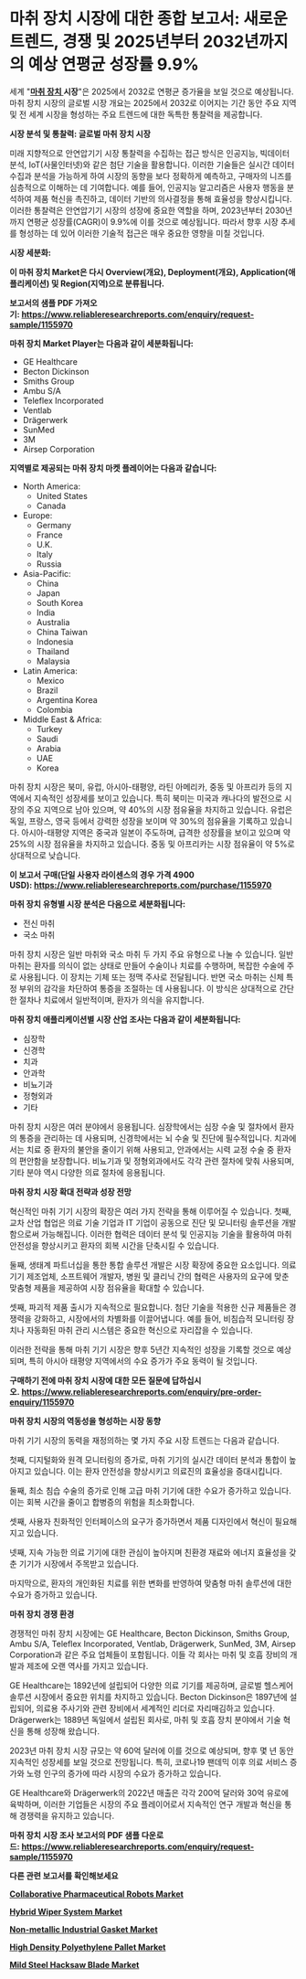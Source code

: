 <p><h1>마취 장치 시장에 대한 종합 보고서: 새로운 트렌드, 경쟁 및 2025년부터 2032년까지의 예상 연평균 성장률 9.9%</h1></p><p>세계 "<strong><a href="https://www.reliableresearchreports.com/anesthesia-devices-r1155970?utm_campaign=105&utm_medium=8&utm_source=Github&utm_content=ia&utm_term=24032025&utm_id=anesthesia-devices">마취 장치&nbsp;</a></strong><strong>시장</strong>"은 2025에서 2032로 연평균 증가율을 보일 것으로 예상됩니다. 마취 장치 시장의 글로벌 시장 개요는 2025에서 2032로 이어지는 기간 동안 주요 지역 및 전 세계 시장을 형성하는 주요 트렌드에 대한 독특한 통찰력을 제공합니다.</p>
<p><strong>시장 분석 및 통찰력: 글로벌 마취 장치 시장</strong></p>
<p><p>미래 지향적으로 안연압기기 시장 통찰력을 수집하는 접근 방식은 인공지능, 빅데이터 분석, IoT(사물인터넷)와 같은 첨단 기술을 활용합니다. 이러한 기술들은 실시간 데이터 수집과 분석을 가능하게 하여 시장의 동향을 보다 정확하게 예측하고, 구매자의 니즈를 심층적으로 이해하는 데 기여합니다. 예를 들어, 인공지능 알고리즘은 사용자 행동을 분석하여 제품 혁신을 촉진하고, 데이터 기반의 의사결정을 통해 효율성을 향상시킵니다. 이러한 통찰력은 안연압기기 시장의 성장에 중요한 역할을 하며, 2023년부터 2030년까지 연평균 성장률(CAGR)이 9.9%에 이를 것으로 예상됩니다. 따라서 향후 시장 추세를 형성하는 데 있어 이러한 기술적 접근은 매우 중요한 영향을 미칠 것입니다.</p><a href="%7CAUTHORITHY_DOMAIN_URL%7C?utm_campaign=105&utm_medium=8&utm_source=Github&utm_content=ia&utm_term=24032025&utm_id=anesthesia-devices"></a></p>
<p><strong>시장 세분화:</strong></p>
<p><strong>이 마취 장치 Market은 다시 Overview(개요), Deployment(개요), Application(애플리케이션) 및 Region(지역)으로 분류됩니다.</strong></p>
<p><strong>보고서의 샘플 PDF 가져오기:&nbsp;<a href="https://www.reliableresearchreports.com/enquiry/request-sample/1155970?utm_campaign=105&utm_medium=8&utm_source=Github&utm_content=ia&utm_term=24032025&utm_id=anesthesia-devices">https://www.reliableresearchreports.com/enquiry/request-sample/1155970</a></strong><strong></strong></p>
<p><strong>마취 장치 Market Player는 다음과 같이 세분화됩니다:</strong></p>
<p><ul><li>GE Healthcare</li><li>Becton Dickinson</li><li>Smiths Group</li><li>Ambu S/A</li><li>Teleflex Incorporated</li><li>Ventlab</li><li>Drägerwerk</li><li>SunMed</li><li>3M</li><li>Airsep Corporation</li></ul></p>
<p><strong>지역별로 제공되는 마취 장치 마켓 플레이어는 다음과 같습니다:</strong></p>
<p><ul>
    <li>
        North America:
        <ul>
            <li>United States</li>
            <li>Canada</li>
        </ul>
    </li>
    <li>
        Europe:
        <ul>
            <li>Germany</li>
            <li>France</li>
            <li>U.K.</li>
            <li>Italy</li>
            <li>Russia</li>
        </ul>
    </li>
    <li>
        Asia-Pacific:
        <ul>
            <li>China</li>
            <li>Japan</li>
            <li>South Korea</li>
            <li>India</li>
            <li>Australia</li>
            <li>China Taiwan</li>
            <li>Indonesia</li>
            <li>Thailand</li>
            <li>Malaysia</li>
        </ul>
    </li>
    <li>
        Latin America:
        <ul>
            <li>Mexico</li>
            <li>Brazil</li>
            <li>Argentina Korea</li>
            <li>Colombia</li>
        </ul>
    </li>
    <li>
        Middle East & Africa:
        <ul>
            <li>Turkey</li>
            <li>Saudi</li>
            <li>Arabia</li>
            <li>UAE</li>
            <li>Korea</li>
        </ul>
    </li>
    </ul></p>
<p><p>마취 장치 시장은 북미, 유럽, 아시아-태평양, 라틴 아메리카, 중동 및 아프리카 등의 지역에서 지속적인 성장세를 보이고 있습니다. 특히 북미는 미국과 캐나다의 발전으로 시장의 주요 지역으로 남아 있으며, 약 40%의 시장 점유율을 차지하고 있습니다. 유럽은 독일, 프랑스, 영국 등에서 강력한 성장을 보이며 약 30%의 점유율을 기록하고 있습니다. 아시아-태평양 지역은 중국과 일본이 주도하며, 급격한 성장률을 보이고 있으며 약 25%의 시장 점유율을 차지하고 있습니다. 중동 및 아프리카는 시장 점유율이 약 5%로 상대적으로 낮습니다.</p></p>
<p><strong>이 보고서 구매(단일 사용자 라이센스의 경우 가격 4900 USD):&nbsp;<a href="https://www.reliableresearchreports.com/purchase/1155970?utm_campaign=105&utm_medium=8&utm_source=Github&utm_content=ia&utm_term=24032025&utm_id=anesthesia-devices">https://www.reliableresearchreports.com/purchase/1155970</a></strong></p>
<p><strong>마취 장치 유형별 시장 분석은 다음으로 세분화됩니다:</strong></p>
<p><ul><li>전신 마취</li><li>국소 마취</li></ul></p>
<p><p>마취 장치 시장은 일반 마취와 국소 마취 두 가지 주요 유형으로 나눌 수 있습니다. 일반 마취는 환자를 의식이 없는 상태로 만들어 수술이나 치료를 수행하며, 복잡한 수술에 주로 사용됩니다. 이 장치는 기체 또는 정맥 주사로 전달됩니다. 반면 국소 마취는 신체 특정 부위의 감각을 차단하여 통증을 조절하는 데 사용됩니다. 이 방식은 상대적으로 간단한 절차나 치료에서 일반적이며, 환자가 의식을 유지합니다.</p></p>
<p><strong>마취 장치 애플리케이션별 시장 산업 조사는 다음과 같이 세분화됩니다:</strong></p>
<p><ul><li>심장학</li><li>신경학</li><li>치과</li><li>안과학</li><li>비뇨기과</li><li>정형외과</li><li>기타</li></ul></p>
<p><p>마취 장치 시장은 여러 분야에서 응용됩니다. 심장학에서는 심장 수술 및 절차에서 환자의 통증을 관리하는 데 사용되며, 신경학에서는 뇌 수술 및 진단에 필수적입니다. 치과에서는 치료 중 환자의 불안을 줄이기 위해 사용되고, 안과에서는 시력 교정 수술 중 환자의 편안함을 보장합니다. 비뇨기과 및 정형외과에서도 각각 관련 절차에 맞춰 사용되며, 기타 분야 역시 다양한 의료 절차에 응용됩니다.</p></p>
<p><strong>마취 장치 시장 확대 전략과 성장 전망</strong></p>
<p><p>혁신적인 마취 기기 시장의 확장은 여러 가지 전략을 통해 이루어질 수 있습니다. 첫째, 교차 산업 협업은 의료 기술 기업과 IT 기업이 공동으로 진단 및 모니터링 솔루션을 개발함으로써 가능해집니다. 이러한 협력은 데이터 분석 및 인공지능 기술을 활용하여 마취 안전성을 향상시키고 환자의 회복 시간을 단축시킬 수 있습니다. </p><p>둘째, 생태계 파트너십을 통한 통합 솔루션 개발은 시장 확장에 중요한 요소입니다. 의료 기기 제조업체, 소프트웨어 개발자, 병원 및 클리닉 간의 협력은 사용자의 요구에 맞춘 맞춤형 제품을 제공하여 시장 점유율을 확대할 수 있습니다.</p><p>셋째, 파괴적 제품 출시가 지속적으로 필요합니다. 첨단 기술을 적용한 신규 제품들은 경쟁력을 강화하고, 시장에서의 차별화를 이끌어냅니다. 예를 들어, 비침습적 모니터링 장치나 자동화된 마취 관리 시스템은 중요한 혁신으로 자리잡을 수 있습니다.</p><p>이러한 전략을 통해 마취 기기 시장은 향후 5년간 지속적인 성장을 기록할 것으로 예상되며, 특히 아시아 태평양 지역에서의 수요 증가가 주요 동력이 될 것입니다.</p></p>
<p><strong>구매하기 전에 마취 장치 시장에 대한 모든 질문에 답하십시오.&nbsp;<a href="https://www.reliableresearchreports.com/enquiry/pre-order-enquiry/1155970?utm_campaign=105&utm_medium=8&utm_source=Github&utm_content=ia&utm_term=24032025&utm_id=anesthesia-devices">https://www.reliableresearchreports.com/enquiry/pre-order-enquiry/1155970</a></strong><strong></strong></p>
<p><strong>마취 장치 시장의 역동성을 형성하는 시장 동향</strong></p>
<p><p>마취 기기 시장의 동력을 재정의하는 몇 가지 주요 시장 트렌드는 다음과 같습니다. </p><p>첫째, 디지털화와 원격 모니터링의 증가로, 마취 기기의 실시간 데이터 분석과 통합이 높아지고 있습니다. 이는 환자 안전성을 향상시키고 의료진의 효율성을 증대시킵니다. </p><p>둘째, 최소 침습 수술의 증가로 인해 고급 마취 기기에 대한 수요가 증가하고 있습니다. 이는 회복 시간을 줄이고 합병증의 위험을 최소화합니다. </p><p>셋째, 사용자 친화적인 인터페이스의 요구가 증가하면서 제품 디자인에서 혁신이 필요해지고 있습니다. </p><p>넷째, 지속 가능한 의료 기기에 대한 관심이 높아지며 친환경 재료와 에너지 효율성을 갖춘 기기가 시장에서 주목받고 있습니다. </p><p>마지막으로, 환자의 개인화된 치료를 위한 변화를 반영하여 맞춤형 마취 솔루션에 대한 수요가 증가하고 있습니다.</p></p>
<p><strong>마취 장치 경쟁 환경</strong></p>
<p><p>경쟁적인 마취 장치 시장에는 GE Healthcare, Becton Dickinson, Smiths Group, Ambu S/A, Teleflex Incorporated, Ventlab, Drägerwerk, SunMed, 3M, Airsep Corporation과 같은 주요 업체들이 포함됩니다. 이들 각 회사는 마취 및 호흡 장비의 개발과 제조에 오랜 역사를 가지고 있습니다.</p><p>GE Healthcare는 1892년에 설립되어 다양한 의료 기기를 제공하며, 글로벌 헬스케어 솔루션 시장에서 중요한 위치를 차지하고 있습니다. Becton Dickinson은 1897년에 설립되어, 의료용 주사기와 관련 장비에서 세계적인 리더로 자리매김하고 있습니다. Drägerwerk는 1889년 독일에서 설립된 회사로, 마취 및 호흡 장치 분야에서 기술 혁신을 통해 성장해 왔습니다.</p><p>2023년 마취 장치 시장 규모는 약 60억 달러에 이를 것으로 예상되며, 향후 몇 년 동안 지속적인 성장세를 보일 것으로 전망됩니다. 특히, 코로나19 팬데믹 이후 의료 서비스 증가와 노령 인구의 증가에 따라 시장의 수요가 증가하고 있습니다.</p><p>GE Healthcare와 Drägerwerk의 2022년 매출은 각각 200억 달러와 30억 유로에 육박하며, 이러한 기업들은 시장의 주요 플레이어로서 지속적인 연구 개발과 혁신을 통해 경쟁력을 유지하고 있습니다.</p></p>
<p><strong>마취 장치 시장 조사 보고서의 PDF 샘플 다운로드:&nbsp;<a href="https://www.reliableresearchreports.com/enquiry/request-sample/1155970?utm_campaign=105&utm_medium=8&utm_source=Github&utm_content=ia&utm_term=24032025&utm_id=anesthesia-devices">https://www.reliableresearchreports.com/enquiry/request-sample/1155970</a></strong></p>
<p><strong></strong></p>
<p><strong></strong></p>
<p><strong></strong></p>
<p><strong></strong></p>
<p><strong>다른 관련 보고서를 확인해보세요</strong></p>
<p><strong><p><a href="https://github.com/timayuethem/Market-Research-Report-List-1/blob/main/collaborative-pharmaceutical-robots-market.md?utm_campaign=105&utm_medium=8&utm_source=Github&utm_content=ia&utm_term=24032025&utm_id=anesthesia-devices">Collaborative Pharmaceutical Robots Market</a></p><p><a href="https://github.com/molayrabeta/Market-Research-Report-List-1/blob/main/hybrid-wiper-system-market.md?utm_campaign=105&utm_medium=8&utm_source=Github&utm_content=ia&utm_term=24032025&utm_id=anesthesia-devices">Hybrid Wiper System Market</a></p><p><a href="https://github.com/rembaentin6f/Market-Research-Report-List-1/blob/main/non-metallic-industrial-gasket-market.md?utm_campaign=105&utm_medium=8&utm_source=Github&utm_content=ia&utm_term=24032025&utm_id=anesthesia-devices">Non-metallic Industrial Gasket Market</a></p><p><a href="https://github.com/koopalujale2/Market-Research-Report-List-1/blob/main/high-density-polyethylene-pallet-market.md?utm_campaign=105&utm_medium=8&utm_source=Github&utm_content=ia&utm_term=24032025&utm_id=anesthesia-devices">High Density Polyethylene Pallet Market</a></p><p><a href="https://github.com/dukawashviro/Market-Research-Report-List-1/blob/main/mild-steel-hacksaw-blade-market.md?utm_campaign=105&utm_medium=8&utm_source=Github&utm_content=ia&utm_term=24032025&utm_id=anesthesia-devices">Mild Steel Hacksaw Blade Market</a></p></strong></p>